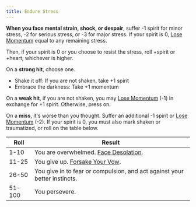 ```yaml
---
title: Endure Stress
---
```


**When you face mental strain, shock, or despair**, suffer -1 spirit for minor stress, -2 for serious stress, or -3 for major stress. If your spirit is 0, [Lose Momentum](/moves/suffer/lose_momentum) equal to any remaining stress.

Then, if your spirit is 0 or you choose to resist the stress, roll +spirit or +heart, whichever is higher.

On a **strong hit**, choose one.

- Shake it off: If you are not shaken, take +1 spirit
- Embrace the darkness: Take +1 momentum

On a **weak hit**, if you are not shaken, you may [Lose Momentum](/moves/suffer/lose_momentum) (-1) in exchange for +1 spirit. Otherwise, press on.

On a **miss**, it's worse than you thought. Suffer an additional -1 spirit or [Lose Momentum](/moves/suffer/lose_momentum) (-2). If your spirit is 0, you must also mark shaken or traumatized, or roll on the table below.

| Roll   | Result                                                                    |
| ------ | ------------------------------------------------------------------------- |
| 1-10   | You are overwhelmed. [Face Desolation](/moves/threshold/face_desolation). |
| 11-25  | You give up. [Forsake Your Vow](/moves/quest/forsake_your_vow).           |
| 26-50  | You give in to fear or compulsion, and act against your better instincts. |
| 51-100 | You persevere.                                                            |
